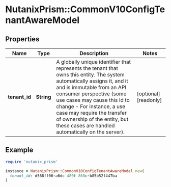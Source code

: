 # NutanixPrism::CommonV10ConfigTenantAwareModel

## Properties

| Name | Type | Description | Notes |
| ---- | ---- | ----------- | ----- |
| **tenant_id** | **String** | A globally unique identifier that represents the tenant that owns this entity. The system automatically assigns it, and it and is immutable from an API consumer perspective (some use cases may cause this Id to change - For instance, a use case may require the transfer of ownership of the entity, but these cases are handled automatically on the server).  | [optional][readonly] |

## Example

```ruby
require 'nutanix_prism'

instance = NutanixPrism::CommonV10ConfigTenantAwareModel.new(
  tenant_id: d568ff06-a6dc-480f-868c-b85b52f447ba
)
```

